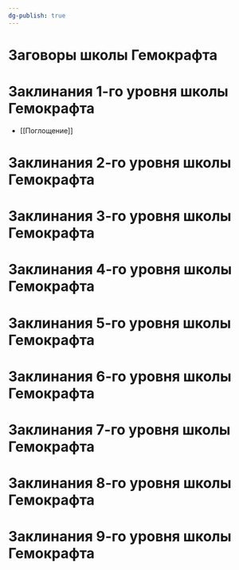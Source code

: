```yaml
---
dg-publish: true
---
```

# Заговоры школы Гемокрафта
# Заклинания 1-го уровня школы Гемокрафта
- [[Поглощение]]
# Заклинания 2-го уровня школы Гемокрафта
# Заклинания 3-го уровня школы Гемокрафта
# Заклинания 4-го уровня школы Гемокрафта
# Заклинания 5-го уровня школы Гемокрафта
# Заклинания 6-го уровня школы Гемокрафта
# Заклинания 7-го уровня школы Гемокрафта
# Заклинания 8-го уровня школы Гемокрафта
# Заклинания 9-го уровня школы Гемокрафта
